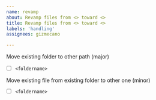 ```yaml
---
name: revamp
about: Revamp files from <> toward <>
title: Revamp files from <> toward <>
labels: 'handling'
assignees: gizmecano

---
```


Move existing folder to other path (major)

  - [ ] `<foldername>`

Move existing file from existing folder to other one (minor)

  - [ ] `<foldername>`

